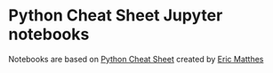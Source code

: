 # Python Cheat Sheet Jupyter notebooks

Notebooks are based on [Python Cheat Sheet](http://ehmatthes.github.io/pcc/cheatsheets/README.html) created by [Eric Matthes](https://github.com/ehmatthes)
